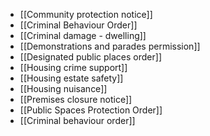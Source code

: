 - [[Community protection notice]]
- [[Criminal Behaviour Order]]
- [[Criminal damage - dwelling]]
- [[Demonstrations and parades permission]]
- [[Designated public places order]]
- [[Housing crime support]]
- [[Housing estate safety]]
- [[Housing nuisance]]
- [[Premises closure notice]]
- [[Public Spaces Protection Order]]
- [[Criminal behaviour order]]
